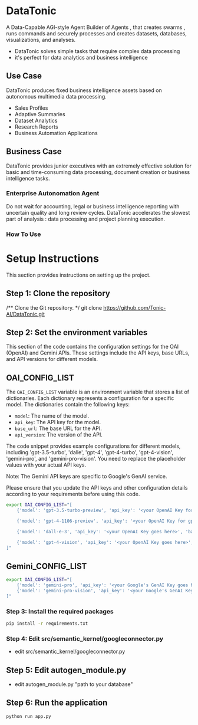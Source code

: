 # DataTonic

A Data-Capable AGI-style Agent Builder of Agents , that creates swarms , runs commands and securely processes and creates datasets, databases, visualizations, and analyses.

- DataTonic solves simple tasks that require complex data processing
- it's perfect for data analytics and business intelligence

## Use Case

DataTonic produces fixed business intelligence assets based on autonomous multimedia data processing. 

- Sales Profiles
- Adaptive Summaries
- Dataset Analytics
- Research Reports
- Business Automation Applications

## Business Case

DataTonic provides junior executives with an extremely effective solution for basic and time-consuming data processing, document creation or business intelligence tasks.

### Enterprise Autonomation Agent

Do not wait for accounting, legal or business intelligence reporting with uncertain quality and long review cycles. DataTonic accelerates the slowest part of analysis : data processing and project planning execution. 

### How To Use

# Setup Instructions

This section provides instructions on setting up the project.

## Step 1: Clone the repository

/**
 Clone the Git repository.
 */
git clone https://github.com/Tonic-AI/DataTonic.git

## Step 2: Set the environment variables

This section of the code contains the configuration settings for the OAI (OpenAI) and Gemini APIs. These settings include the API keys, base URLs, and API versions for different models.

## OAI_CONFIG_LIST

The `OAI_CONFIG_LIST` variable is an environment variable that stores a list of dictionaries. Each dictionary represents a configuration for a specific model. The dictionaries contain the following keys:

- `model`: The name of the model.
- `api_key`: The API key for the model.
- `base_url`: The base URL for the API.
- `api_version`: The version of the API.

The code snippet provides example configurations for different models, including 'gpt-3.5-turbo', 'dalle', 'gpt-4', 'gpt-4-turbo', 'gpt-4-vision', 'gemini-pro', and 'gemini-pro-vision'. You need to replace the placeholder values with your actual API keys.

Note: The Gemini API keys are specific to Google's GenAI service.

Please ensure that you update the API keys and other configuration details according to your requirements before using this code.

```bash
export OAI_CONFIG_LIST="[
    {'model': 'gpt-3.5-turbo-preview', 'api_key': '<your OpenAI Key for gpt-3.5-turbo>', 'base_url': 'https://api.openai.com/v1', 'api_version': '2023-06-01-preview'},

    {'model': 'gpt-4-1106-preview', 'api_key': '<your OpenAI Key for gpt-4-1106>', 'base_url': 'https://api.openai.com/v1', 'api_version': '2023-06-01-preview'},

    {'model': 'dall-e-3', 'api_key': '<your OpenAI Key goes here>', 'base_url': 'https://api.openai.com/v1', 'api_version': '2023-06-01-preview'},

    {'model': 'gpt-4-vision', 'api_key': '<your OpenAI Key goes here>', 'base_url': 'https://api.openai.com/v1', 'api_version': '2023-06-01-preview'}
]"
```

## Gemini_CONFIG_LIST

```bash
export OAI_CONFIG_LIST="[
    {'model': 'gemini-pro', 'api_key': '<your Google's GenAI Key goes here>', 'base_url': 'https://genai.google.com/v1', 'api_type': 'google'},
    {'model': 'gemini-pro-vision', 'api_key': '<your Google's GenAI Key goes here>', 'base_url': 'https://genai.google.com/v1', 'api_type': 'google'}
]"
```

 

### Step 3: Install the required packages

```bash
pip install -r requirements.txt
```

### Step 4: Edit src/semantic_kernel/googleconnector.py

* edit src/semantic_kernel/googleconnector.py

## Step 5: Edit autogen_module.py

* edit autogen_module.py "path to your database"

## Step 6: Run the application

```bash
python run app.py
```

